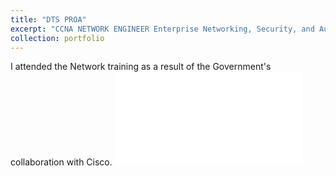 ```yaml
---
title: "DTS PROA"
excerpt: "CCNA NETWORK ENGINEER Enterprise Networking, Security, and Automation"
collection: portfolio
---
```


I attended the Network training as a result of the Government's collaboration with Cisco.
<embed src="{{ site.baseurl }}/files/Enterprise Networking, Security, and Automation.pdf" type='application/pdf'> 